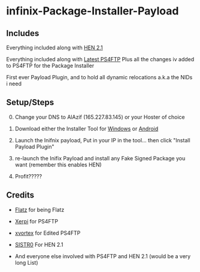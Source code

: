 # infinix-Package-Installer-Payload

## Includes

Everything included along with [HEN 2.1](https://github.com/SiSTR0/ps4-hen-vtx)

Everything included along with [Latest PS4FTP](https://github.com/xvortex/ps4-ftp-vtx)
Plus all the changes iv added to PS4FTP for the Package Installer

First ever Payload Plugin, and to hold all dynamic relocations a.k.a the NIDs i need


## Setup/Steps

0. Change your DNS to AlAzif (165.227.83.145) or your Hoster of choice

1. Download either the Installer Tool for [Windows](https://github.com/LightningMods/Store-Remote-Tool) or [Android](https://play.google.com/store/apps/details?id=com.darksoftware.pkginstaller2)

2. Launch the Inifnix payload, Put in your IP in the tool... then click "Install Payload Plugin"

3. re-launch the Inifix Payload and install any Fake Signed Package you want (remember this enables HEN)

4. Profit?????

## Credits

- [Flatz](https://twitter.com/flat_z) for being Flatz
- [Xerpi](https://twitter.com/xerpi) for PS4FTP
- [xvortex](https://github.com/xvortex/ps4-ftp-vtx) for Edited PS4FTP
- [SISTR0](https://github.com/SiSTR0/ps4-hen-vtx) For HEN 2.1

- And everyone else involved with PS4FTP and HEN 2.1 (would be a very long List)

